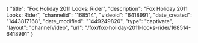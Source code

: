 {
    "title": "Fox Holiday 2011 Looks: Rider",
    "description": "Fox Holiday 2011 Looks: Rider",
    "channelid": "168514",
    "videoid": "6418991",
    "date_created": "1443817168",
    "date_modified": "1449249820",
    "type": "captivate",
    "layout": "channelVideo",
    "url": "\/fox\/fox-holiday-2011-looks-rider\/168514-6418991"
}